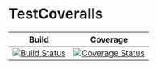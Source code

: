 # TestCoveralls

| Build | Coverage |
|---|---|
| [![Build Status](https://travis-ci.org/DennZo1993/TestCoveralls.svg?branch=master)](https://travis-ci.org/DennZo1993/TestCoveralls) | [![Coverage Status](https://coveralls.io/repos/github/DennZo1993/TestCoveralls/badge.svg?branch=master)](https://coveralls.io/github/DennZo1993/TestCoveralls?branch=master) |
